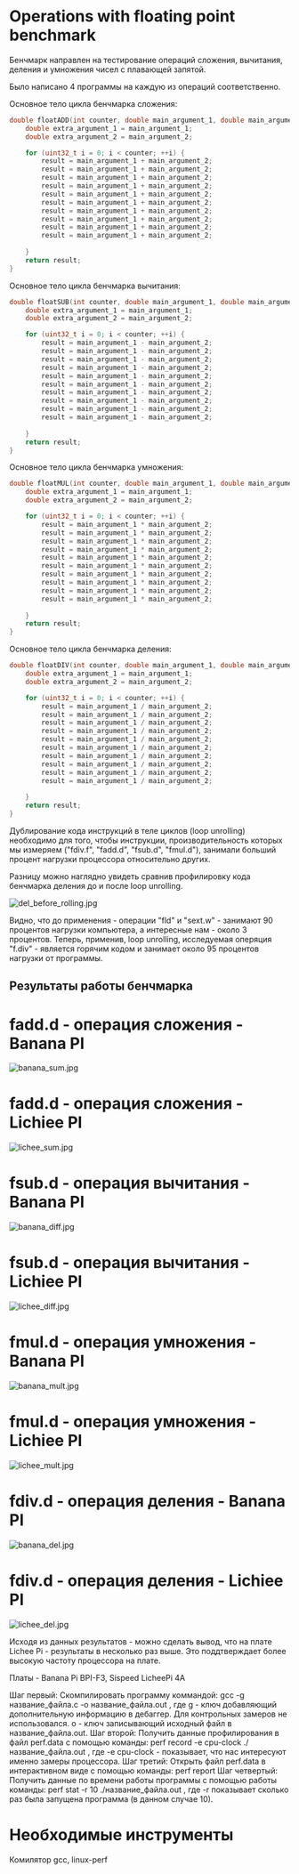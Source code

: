 # Operations with floating point benchmark

Бенчмарк направлен на тестирование операций сложения, вычитания, деления и умножения чисел с плавающей запятой.

Было написано 4 программы на каждую из операций соответственно. 

Основное тело цикла бенчмарка сложения:
```c
double floatADD(int counter, double main_argument_1, double main_argument_2, double result) {
    double extra_argument_1 = main_argument_1;
    double extra_argument_2 = main_argument_2;

    for (uint32_t i = 0; i < counter; ++i) {
        result = main_argument_1 + main_argument_2;
        result = main_argument_1 + main_argument_2;
        result = main_argument_1 + main_argument_2;
        result = main_argument_1 + main_argument_2;
        result = main_argument_1 + main_argument_2;
        result = main_argument_1 + main_argument_2;
        result = main_argument_1 + main_argument_2;
        result = main_argument_1 + main_argument_2;
        result = main_argument_1 + main_argument_2;
        result = main_argument_1 + main_argument_2;
                                     
    }
    return result;
}
```
Основное тело цикла бенчмарка вычитания:
```c
double floatSUB(int counter, double main_argument_1, double main_argument_2, double result) {
    double extra_argument_1 = main_argument_1;
    double extra_argument_2 = main_argument_2;

    for (uint32_t i = 0; i < counter; ++i) {
        result = main_argument_1 - main_argument_2;
        result = main_argument_1 - main_argument_2;
        result = main_argument_1 - main_argument_2;
        result = main_argument_1 - main_argument_2;
        result = main_argument_1 - main_argument_2;
        result = main_argument_1 - main_argument_2;
        result = main_argument_1 - main_argument_2;
        result = main_argument_1 - main_argument_2;
        result = main_argument_1 - main_argument_2;
        result = main_argument_1 - main_argument_2;
                                     
    }
    return result;
}
```
Основное тело цикла бенчмарка умножения:
```c
double floatMUL(int counter, double main_argument_1, double main_argument_2, double result) {
    double extra_argument_1 = main_argument_1;
    double extra_argument_2 = main_argument_2;

    for (uint32_t i = 0; i < counter; ++i) {
        result = main_argument_1 * main_argument_2;
        result = main_argument_1 * main_argument_2;
        result = main_argument_1 * main_argument_2;
        result = main_argument_1 * main_argument_2;
        result = main_argument_1 * main_argument_2;
        result = main_argument_1 * main_argument_2;
        result = main_argument_1 * main_argument_2;
        result = main_argument_1 * main_argument_2;
        result = main_argument_1 * main_argument_2;
        result = main_argument_1 * main_argument_2;
                                     
    }
    return result;
}
```
Основное тело цикла бенчмарка деления:
```c
double floatDIV(int counter, double main_argument_1, double main_argument_2, double result) {
    double extra_argument_1 = main_argument_1;
    double extra_argument_2 = main_argument_2;

    for (uint32_t i = 0; i < counter; ++i) {
        result = main_argument_1 / main_argument_2;
        result = main_argument_1 / main_argument_2;
        result = main_argument_1 / main_argument_2;
        result = main_argument_1 / main_argument_2;
        result = main_argument_1 / main_argument_2;
        result = main_argument_1 / main_argument_2;
        result = main_argument_1 / main_argument_2;
        result = main_argument_1 / main_argument_2;
        result = main_argument_1 / main_argument_2;
        result = main_argument_1 / main_argument_2;
                                     
    }
    return result;
}
```
Дублирование кода инструкций в теле циклов (loop unrolling) необходимо для того, чтобы инструкции, производительность которых мы измеряем ("fdiv.f", "fadd.d", "fsub.d", "fmul.d"), занимали больший процент нагрузки процессора относительно других.

Paзницу можно наглядно увидеть сравнив профилировку кода бенчмарка деления до и после loop unrolling.

![del_before_rolling.jpg](images/del_before_rolling.jpg)

Видно, что до применения - операции "fld" и "sext.w" - занимают 90 процентов нагрузки компьютера, а интересные нам - около 3 процентов.
Теперь, применив, loop unrolling, исследуемая оперяция "f.div" - является горячим кодом и занимает около 95 процентов нагрузки от программы. 

## Результаты работы бенчмарка

# fadd.d - операция сложения - Banana PI
![banana_sum.jpg](images/banana_sum.jpg)
# fadd.d - операция сложения - Lichiee PI
![lichee_sum.jpg](images/lichee_sum.jpg)
# fsub.d - операция вычитания - Banana PI
![banana_diff.jpg](images/banana_diff.jpg)
# fsub.d - операция вычитания - Lichiee PI
![lichee_diff.jpg](images/lichee_diff.jpg)
# fmul.d - операция умножения - Banana PI
![banana_mult.jpg](images/banana_mult.jpg)
# fmul.d - операция умножения - Lichiee PI
![lichee_mult.jpg](images/lichee_mult.jpg)
# fdiv.d - операция деления - Banana PI
![banana_del.jpg](images/banana_del.jpg)
# fdiv.d - операция деления - Lichiee PI
![lichee_del.jpg](images/lichee_del.jpg)

Исходя из данных результатов - можно сделать вывод, что на плате Lichee Pi - результаты в несколько раз выше. Это поддтверждает более высокую частоту процессора на плате.

Платы - Banana Pi BPI-F3, Sispeed LicheePi 4A

Шаг первый: 
Cкомпилировать программу коммандой: gcc -g название_файла.с -o название_файла.out
, где g - ключ добавляющий дополнительную информацию в дебаггер. Для контрольных замеров не использовался.
o - ключ записывающий исходный файл в название_файла.out.
Шаг второй:
Получить данные профилирования в файл perf.data с помощью команды: perf record -e cpu-clock ./название_файла.out 
, где -e cpu-clock - показывает, что нас интересуют именно замеры процессора.
Шаг третий:
Открыть файл perf.data в интерактивном виде с помощью команды: perf report
Шаг четвертый:
Получить данные по времени работы программы с помощью работы команды: perf stat -r 10 ./название_файла.out
, где -r показывает сколько раз была запущена программа (в данном случае 10).

# Необходимые инструменты

Комилятор gcc,
linux-perf